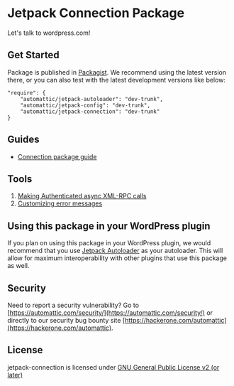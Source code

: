 # Jetpack Connection Package

Let's talk to wordpress.com! 

## Get Started 

Package is published in [Packagist](https://packagist.org/packages/automattic/jetpack-connection). We recommend using the latest version there, or you can also test with the latest development versions like below:

```
"require": {
    "automattic/jetpack-autoloader": "dev-trunk",
    "automattic/jetpack-config": "dev-trunk",
    "automattic/jetpack-connection": "dev-trunk"
}
```

## Guides
* [Connection package guide](docs/register-site.md)

## Tools

1. [Making Authenticated async XML-RPC calls](docs/xmlrpc-async-calls.md)
1. [Customizing error messages](docs/error-handling.md)

## Using this package in your WordPress plugin

If you plan on using this package in your WordPress plugin, we would recommend that you use [Jetpack Autoloader](https://packagist.org/packages/automattic/jetpack-autoloader) as your autoloader. This will allow for maximum interoperability with other plugins that use this package as well.

## Security

Need to report a security vulnerability? Go to [https://automattic.com/security/](https://automattic.com/security/) or directly to our security bug bounty site [https://hackerone.com/automattic](https://hackerone.com/automattic).

## License

jetpack-connection is licensed under [GNU General Public License v2 (or later)](./LICENSE.txt)
